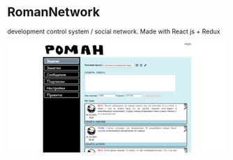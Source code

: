 # RomanNetwork
development control system / social network. Made with React js + Redux

![GUI](https://raw.githubusercontent.com/SerjZozulya/RomanNetwork/master/screenshot.png "Screenshot")
